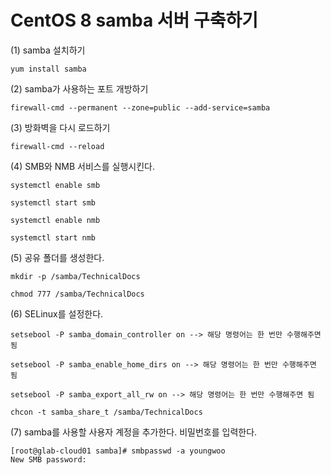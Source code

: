 # CentOS 8 samba 서버 구축하기
(1) samba 설치하기
```shell
yum install samba
```
(2) samba가 사용하는 포트 개방하기
```shell
firewall-cmd --permanent --zone=public --add-service=samba
```
(3) 방화벽을 다시 로드하기
```shell
firewall-cmd --reload
```
(4) SMB와 NMB 서비스를 실행시킨다.
```shell
systemctl enable smb
```
```shell
systemctl start smb
```
```shell
systemctl enable nmb
```
```shell
systemctl start nmb
```
(5) 공유 폴더를 생성한다.
```shell
mkdir -p /samba/TechnicalDocs
```
```shell
chmod 777 /samba/TechnicalDocs
```
(6) SELinux를 설정한다.
```shell
setsebool -P samba_domain_controller on --> 해당 명령어는 한 번만 수행해주면 됨
```
```shell
setsebool -P samba_enable_home_dirs on --> 해당 명령어는 한 번만 수행해주면 됨
```
```shell
setsebool -P samba_export_all_rw on --> 해당 명령어는 한 번만 수행해주면 됨
```
```shell
chcon -t samba_share_t /samba/TechnicalDocs
```
(7) samba를 사용할 사용자 계정을 추가한다. 비밀번호를 입력한다.
```text
[root@glab-cloud01 samba]# smbpasswd -a youngwoo
New SMB password:
```
